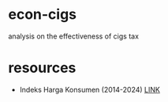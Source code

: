 # econ-cigs
analysis on the effectiveness of cigs tax

# resources
- Indeks Harga Konsumen (2014-2024) [LINK](https://www.bps.go.id/id/statistics-table/2/MTkzNiMy/indeks-harga-konsumen--2012-100--menurut-kelompok-02-makanan-jadi--minuman--rokok-dan-tembakau.html)
